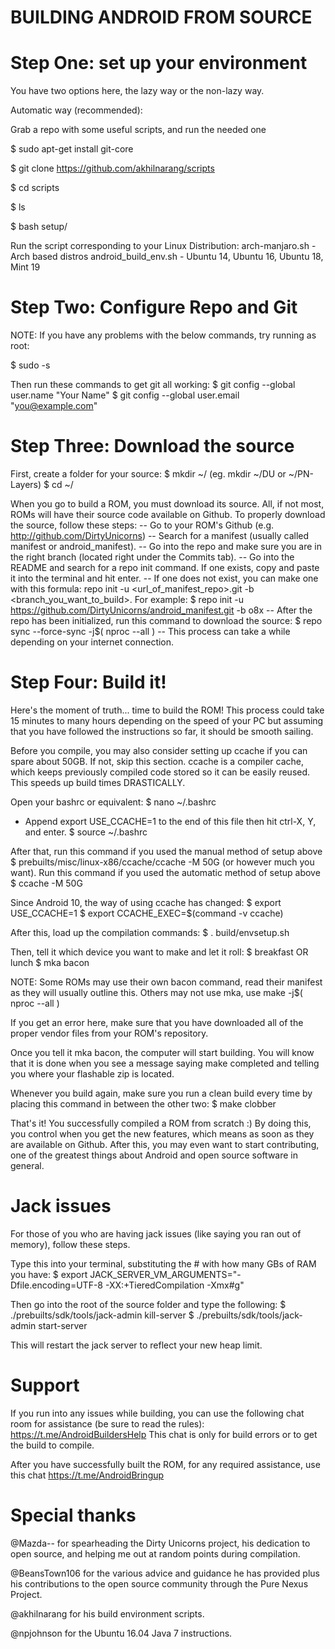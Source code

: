 
#   BUILDING ANDROID FROM SOURCE   #

#  Step One: set up your environment  #

You have two options here, the lazy way or the non-lazy way.

Automatic way (recommended):

Grab a repo with some useful scripts, and run the needed one

$ sudo apt-get install git-core

$ git clone https://github.com/akhilnarang/scripts

$ cd scripts

$ ls

$ bash setup/<script-name>

Run the script corresponding to your Linux Distribution:
arch-manjaro.sh - Arch based distros
android_build_env.sh - Ubuntu 14, Ubuntu 16, Ubuntu 18, Mint 19

#  Step Two: Configure Repo and Git  #

NOTE: If you have any problems with the below commands, try running as root:

$ sudo -s

Then run these commands to get git all working:
$ git config --global user.name "Your Name"
$ git config --global user.email "you@example.com"

#  Step Three: Download the source  #

First, create a folder for your source:
$ mkdir ~/<foldername> (eg. mkdir ~/DU or ~/PN-Layers)
$ cd ~/<foldername>

When you go to build a ROM, you must download its source. All, if not most,
ROMs will have their source code available on Github. To properly download the
source, follow these steps:
-- Go to your ROM's Github (e.g. http://github.com/DirtyUnicorns)
-- Search for a manifest (usually called manifest or android_manifest).
-- Go into the repo and make sure you are in the right branch (located right
   under the Commits tab).
-- Go into the README and search for a repo init command. If one exists, copy
   and paste it into the terminal and hit enter.
-- If one does not exist, you can make one with this formula:
   repo init -u <url_of_manifest_repo>.git -b <branch_you_want_to_build>.
   For example:
      $ repo init -u https://github.com/DirtyUnicorns/android_manifest.git -b o8x
-- After the repo has been initialized, run this command to download the source:
   $ repo sync --force-sync -j$( nproc --all )
-- This process can take a while depending on your internet connection.

#  Step Four: Build it!  #

Here's the moment of truth... time to build the ROM! This process could take
15 minutes to many hours depending on the speed of your PC but assuming that
you have followed the instructions so far, it should be smooth sailing.

Before you compile, you may also consider setting up ccache if you can spare
about 50GB. If not, skip this section. ccache is a compiler cache, which keeps
previously compiled code stored so it can be easily reused. This speeds up
build times DRASTICALLY.

Open your bashrc or equivalent:
$ nano ~/.bashrc
- Append export USE_CCACHE=1 to the end of this file
   then hit ctrl-X, Y, and enter.
$ source ~/.bashrc

After that, run this command if you used the manual method of setup above
$ prebuilts/misc/linux-x86/ccache/ccache -M 50G (or however much you want).
Run this command if you used the automatic method of setup above
$ ccache -M 50G

Since Android 10, the way of using ccache has changed:
$ export USE_CCACHE=1
$ export CCACHE_EXEC=$(command -v ccache)

After this, load up the compilation commands:
$ . build/envsetup.sh

Then, tell it which device you want to make and let it roll:
$ breakfast <device> OR lunch
$ mka bacon

NOTE: Some ROMs may use their own bacon command, read their manifest as they
will usually outline this.
Others may not use mka, use make -j$( nproc --all )


If you get an error here, make sure that you have downloaded all of the
proper vendor files from your ROM's repository.

Once you tell it mka bacon, the computer will start building. You
will know that it is done when you see a message saying make completed and
telling you where your flashable zip is located.

Whenever you build again, make sure you run a clean build every time by placing
this command in between the other two:
$ make clobber

That's it! You successfully compiled a ROM from scratch :) By doing this, you
control when you get the new features, which means as soon as they are available
on Github. After this, you may even want to start contributing, one of the
greatest things about Android and open source software in general.

#  Jack issues  #

For those of you who are having jack issues (like saying you ran out of memory),
follow these steps.

Type this into your terminal, substituting the # with how many GBs of RAM
you have:
$ export JACK_SERVER_VM_ARGUMENTS="-Dfile.encoding=UTF-8 -XX:+TieredCompilation -Xmx#g"

Then go into the root of the source folder and type the following:
$ ./prebuilts/sdk/tools/jack-admin kill-server
$ ./prebuilts/sdk/tools/jack-admin start-server

This will restart the jack server to reflect your new heap limit.

#  Support  #

If you run into any issues while building, you can use the following chat room for assistance
(be sure to read the rules): https://t.me/AndroidBuildersHelp
This chat is only for build errors or to get the build to compile.

After you have successfully built the ROM, for any required assistance, use this chat
 https://t.me/AndroidBringup
 
#  Special thanks  #

@Mazda-- for spearheading the Dirty Unicorns project, his dedication to
open source, and helping me out at random points during compilation.

@BeansTown106 for the various advice and guidance he has provided plus
his contributions to the open source community through the Pure Nexus Project.

@akhilnarang for his build environment scripts.

@npjohnson for the Ubuntu 16.04 Java 7 instructions.
